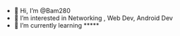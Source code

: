 - 👋 Hi, I’m @Bam280
- 👀 I’m interested in Networking , Web Dev, Android Dev
- 🌱 I’m currently learning *****



<!---
Bam280/Bam280 is a ✨ special ✨ repository because its `README.md` (this file) appears on your GitHub profile.
You can click the Preview link to take a look at your changes.
--->
